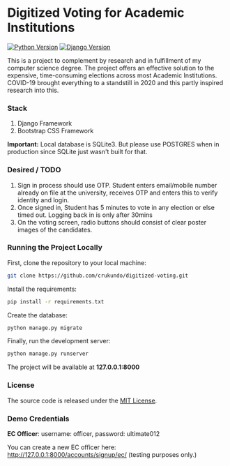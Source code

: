 # Digitized Voting for Academic Institutions

[![Python Version](https://img.shields.io/badge/python-3.7-brightgreen.svg)](https://python.org)
[![Django Version](https://img.shields.io/badge/django-3.1-brightgreen.svg)](https://djangoproject.com)

This is a project to complement by research and in fulfillment of my computer science degree. The project offers an effective solution to the expensive, time-consuming elections across most Academic Institutions. COVID-19 brought everything to a standstill in 2020 and this partly inspired research into this. 

### Stack ###
1. Django Framework
2. Bootstrap CSS Framework

**Important:** Local database is SQLite3. But please use POSTGRES when in production since SQLite just wasn't built for that.

### Desired / TODO ###
1. Sign in process should use OTP. Student enters email/mobile number already on file at the university, receives OTP and enters this to verify identity and login. 
2. Once signed in, Student has 5 minutes to vote in any election or else timed out. Logging back in is only after 30mins
3. On the voting screen, radio buttons should consist of clear poster images of the candidates.


### Running the Project Locally

First, clone the repository to your local machine:

```bash
git clone https://github.com/crukundo/digitized-voting.git
```

Install the requirements:

```bash
pip install -r requirements.txt
```

Create the database:

```bash
python manage.py migrate
```

Finally, run the development server:

```bash
python manage.py runserver
```

The project will be available at **127.0.0.1:8000**


### License

The source code is released under the [MIT License](https://github.com/crukundo/digitized-voting/blob/master/LICENSE).

### Demo Credentials

**EC Officer**: username: officer, password: ultimate012

You can create a new EC officer here: http://127.0.0.1:8000/accounts/signup/ec/ (testing purposes only.)
